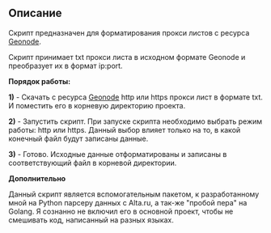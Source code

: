 <h2>Описание</h2>
<p>Скрипт предназначен для форматирования прокси листов с ресурса <a href="https://www.geonode.com/free-proxy-list/">Geonode</a>.</p>
<p>Скрипт принимает txt прокси листа в исходном формате Geonode и преобразует их в формат ip:port.</p>
<p><b>Порядок работы:</b></p>
<p> <b>1)</b> - Скачать с ресурса <a href="https://www.geonode.com/free-proxy-list/">Geonode</a> http или https прокси лист в формате txt. И поместить его в корневую директорию проекта.</p>
<p> <b>2)</b> - Запустить скрипт. При запуске скрипта необходимо выбрать режим работы: http или https. Данный выбор влияет только на то, в какой конечный файл будут записаны данные.</p>
<p> <b>3)</b> - Готово. Исходные данные отформатированы и записаны в соответствующий файл в корневой директории.</p>

<b>Дополнительно</b>
<p>Данный скрипт является вспомогательным пакетом, к разработанному мной на Python парсеру данных с Alta.ru, а так-же "пробой пера" на Golang. Я сознанно не включил его в основной проект, чтобы не смешивать код, написанный на разных языках.</p>
